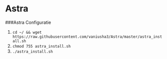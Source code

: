 # Astra
###Astra Configuratie

1. `cd ~/ && wget https://raw.githubusercontent.com/vaniusha3/Astra/master/astra_install.sh`
2. `chmod 755 astra_install.sh`
3. `./astra_install.sh`
